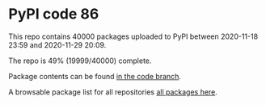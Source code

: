 # PyPI code 86

This repo contains 40000 packages uploaded to PyPI between 
2020-11-18 23:59 and 2020-11-29 20:09.

The repo is 49% (19999/40000) complete.

Package contents can be found [in the code branch](https://github.com/pypi-data/pypi-mirror-86/tree/code/packages).

A browsable package list for all repositories [all packages here](https://pypi-data.github.io/website/repositories/pypi-mirror-86).


